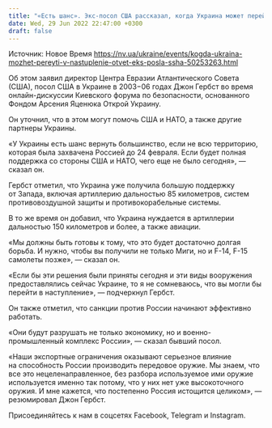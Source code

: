 ```yaml
---
title: "«Есть шанс». Экс-посол США рассказал, когда Украина может перейти в наступление"
date: Wed, 29 Jun 2022 22:47:00 +0300
draft: false
---
```

Источник: Новое Время https://nv.ua/ukraine/events/kogda-ukraina-mozhet-pereyti-v-nastuplenie-otvet-eks-posla-ssha-50253263.html


 Об этом заявил директор Центра Евразии Атлантического Совета (США), посол США в Украине в 2003−06 годах Джон Гербст во время онлайн-дискуссии Киевского форума по безопасности, основанного Фондом Арсения Яценюка Открой Украину.

Он уточнил, что в этом могут помочь США и НАТО, а также другие партнеры Украины.

«У Украины есть шанс вернуть большинство, если не всю территорию, которая была захвачена Россией до 24 февраля. Если будет полная поддержка со стороны США и НАТО, чего еще не было сегодня», — сказал он.

Гербст отметил, что Украина уже получила большую поддержку от Запада, включая артиллерию дальностью 85 километров, систем противовоздушной защиты и противокорабельные системы.

В то же время он добавил, что Украина нуждается в артиллерии дальностью 150 километров и более, а также авиации.

«Мы должны быть готовы к тому, что это будет достаточно долгая борьба. И нужно, чтобы вы получили не только Миги, но и F-14, F-15 самолеты позже», — сказал он.

«Если бы эти решения были приняты сегодня и эти виды вооружения предоставлялись сейчас Украине, то я не сомневаюсь, что вы могли бы перейти в наступление», — подчеркнул Гербст.

Он также отметил, что санкции против России начинают эффективно работать.

«Они будут разрушать не только экономику, но и военно-промышленный комплекс России», — сказал бывший посол.

«Наши экспортные ограничения оказывают серьезное влияние на способность России производить передовое оружие. Мы знаем, что все это нецеленаправленное, без разбора используемое ими оружие используется именно так потому, что у них нет уже высокоточного оружия. И мне кажется, что постепенно Россия истощится целиком», — резюмировал Джон Гербст.

Присоединяйтесь к нам в соцсетях Facebook, Telegram и Instagram.
